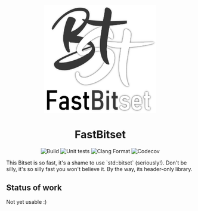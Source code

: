 <div align="center">
<img src="readme/logo-glow.png" width="300px" alt="Logo"/>
<h1>FastBitset</h1>
<div style="display: inline">
<img alt="Build" src="https://img.shields.io/github/actions/workflow/status/Notiooo/FastBitset/.github%2Fworkflows%2Fbuild.yml?label=Build">
<img alt="Unit tests" src="https://img.shields.io/github/actions/workflow/status/Notiooo/FastBitset/.github%2Fworkflows%2Funit-tests.yml?label=Unit%20Tests">
<img alt="Clang Format" src="https://img.shields.io/github/actions/workflow/status/Notiooo/FastBitset/.github%2Fworkflows%2Fclang-format-check.yml?label=Code%20Formatting">
<img alt="Codecov" src="https://img.shields.io/codecov/c/github/Notiooo/FastBitset">
</div>
</div>
<p>This Bitset is so fast, it's a shame to use `std::bitset` (seriously!). Don't be silly, it's so silly fast you won't believe it. By the way, its header-only library.</p>

<h2>Status of work</h2>
Not yet usable :)